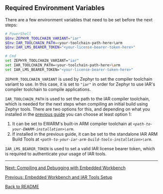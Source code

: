 ## Required Environment Variables
There are a few environment variables that need to be set before the next steps:

```powershell
# PowerShell
$Env:ZEPHYR_TOOLCHAIN_VARIANT="iar"
$Env:IAR_TOOLCHAIN_PATH=<your-toolchain-path-here>\arm
$Env:IAR_LMS_BEARER_TOKEN="<your-license-bearer-token-here>"
```

```bash
# Cmd
set ZEPHYR_TOOLCHAIN_VARIANT="iar"
set IAR_TOOLCHAIN_PATH=<your-toolchain-path-here>\arm
set IAR_LMS_BEARER_TOKEN="<your-license-bearer-token-here>"
```

``ZEPHYR_TOOLCHAIN_VARIANT`` is used by Zephyr to set the compiler toolchain variant to use.
In this case, it is set to ``"iar"`` in order for Zephyr to use IAR's compiler toolchain to compile applications.

``IAR_TOOLCHAIN_PATH`` is used to set the path to the IAR compiler toolchain, which is needed for the next steps when compiling an initial build using Zephyr tools.
There are two options for this, and depending on what you installed in the [previous guide](./embedded-workbench.md) you can choose at least option 1: 

1. It can be set to EWARM's built-in ARM compiler toolchain at *``<path-to-your-EWARM-installation>\arm``*.
2. If installed in the previous guide, it can be set to the standalone IAR ARM Build Tools at *``<path-to-your-iar-arm-build-tools-installation>\arm``*.

``IAR_LMS_BEARER_TOKEN`` is used to set a valid IAR license bearer token, which is required to authenticate your usage of IAR tools.

---

[Next: Compiling and Debugging with Embedded Workbench](./compiling-debugging.md)

[Previous: Embedded Workbench and IAR Tools Setup](./embedded-workbench.md)

[Back to README](../README.md)
